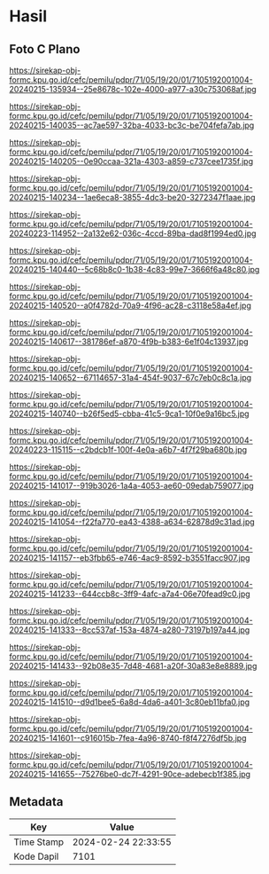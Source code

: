# Hasil

## Foto C Plano

https://sirekap-obj-formc.kpu.go.id/cefc/pemilu/pdpr/71/05/19/20/01/7105192001004-20240215-135934--25e8678c-102e-4000-a977-a30c753068af.jpg

https://sirekap-obj-formc.kpu.go.id/cefc/pemilu/pdpr/71/05/19/20/01/7105192001004-20240215-140035--ac7ae597-32ba-4033-bc3c-be704fefa7ab.jpg

https://sirekap-obj-formc.kpu.go.id/cefc/pemilu/pdpr/71/05/19/20/01/7105192001004-20240215-140205--0e90ccaa-321a-4303-a859-c737cee1735f.jpg

https://sirekap-obj-formc.kpu.go.id/cefc/pemilu/pdpr/71/05/19/20/01/7105192001004-20240215-140234--1ae6eca8-3855-4dc3-be20-3272347f1aae.jpg

https://sirekap-obj-formc.kpu.go.id/cefc/pemilu/pdpr/71/05/19/20/01/7105192001004-20240223-114952--2a132e62-036c-4ccd-89ba-dad8f1994ed0.jpg

https://sirekap-obj-formc.kpu.go.id/cefc/pemilu/pdpr/71/05/19/20/01/7105192001004-20240215-140440--5c68b8c0-1b38-4c83-99e7-3666f6a48c80.jpg

https://sirekap-obj-formc.kpu.go.id/cefc/pemilu/pdpr/71/05/19/20/01/7105192001004-20240215-140520--a0f4782d-70a9-4f96-ac28-c3118e58a4ef.jpg

https://sirekap-obj-formc.kpu.go.id/cefc/pemilu/pdpr/71/05/19/20/01/7105192001004-20240215-140617--381786ef-a870-4f9b-b383-6e1f04c13937.jpg

https://sirekap-obj-formc.kpu.go.id/cefc/pemilu/pdpr/71/05/19/20/01/7105192001004-20240215-140652--67114657-31a4-454f-9037-67c7eb0c8c1a.jpg

https://sirekap-obj-formc.kpu.go.id/cefc/pemilu/pdpr/71/05/19/20/01/7105192001004-20240215-140740--b26f5ed5-cbba-41c5-9ca1-10f0e9a16bc5.jpg

https://sirekap-obj-formc.kpu.go.id/cefc/pemilu/pdpr/71/05/19/20/01/7105192001004-20240223-115115--c2bdcb1f-100f-4e0a-a6b7-4f7f29ba680b.jpg

https://sirekap-obj-formc.kpu.go.id/cefc/pemilu/pdpr/71/05/19/20/01/7105192001004-20240215-141017--919b3026-1a4a-4053-ae60-09edab759077.jpg

https://sirekap-obj-formc.kpu.go.id/cefc/pemilu/pdpr/71/05/19/20/01/7105192001004-20240215-141054--f22fa770-ea43-4388-a634-62878d9c31ad.jpg

https://sirekap-obj-formc.kpu.go.id/cefc/pemilu/pdpr/71/05/19/20/01/7105192001004-20240215-141157--eb3fbb65-e746-4ac9-8592-b3551facc907.jpg

https://sirekap-obj-formc.kpu.go.id/cefc/pemilu/pdpr/71/05/19/20/01/7105192001004-20240215-141233--644ccb8c-3ff9-4afc-a7a4-06e70fead9c0.jpg

https://sirekap-obj-formc.kpu.go.id/cefc/pemilu/pdpr/71/05/19/20/01/7105192001004-20240215-141333--8cc537af-153a-4874-a280-73197b197a44.jpg

https://sirekap-obj-formc.kpu.go.id/cefc/pemilu/pdpr/71/05/19/20/01/7105192001004-20240215-141433--92b08e35-7d48-4681-a20f-30a83e8e8889.jpg

https://sirekap-obj-formc.kpu.go.id/cefc/pemilu/pdpr/71/05/19/20/01/7105192001004-20240215-141510--d9d1bee5-6a8d-4da6-a401-3c80eb11bfa0.jpg

https://sirekap-obj-formc.kpu.go.id/cefc/pemilu/pdpr/71/05/19/20/01/7105192001004-20240215-141601--c916015b-7fea-4a96-8740-f8f47276df5b.jpg

https://sirekap-obj-formc.kpu.go.id/cefc/pemilu/pdpr/71/05/19/20/01/7105192001004-20240215-141655--75276be0-dc7f-4291-90ce-adebecb1f385.jpg


## Metadata

| Key        | Value               |
| ---------- | ------------------- |
| Time Stamp | 2024-02-24 22:33:55 |
| Kode Dapil | 7101                |



